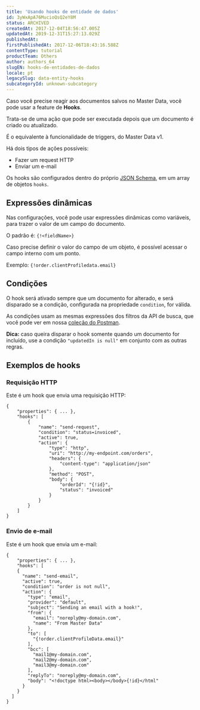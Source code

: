 ```yaml
---
title: 'Usando hooks de entidade de dados'
id: 3yWxApA76MucioQsQ2eY8M
status: ARCHIVED
createdAt: 2017-12-04T18:56:47.005Z
updatedAt: 2019-12-31T15:27:13.029Z
publishedAt: 
firstPublishedAt: 2017-12-06T18:43:16.588Z
contentType: tutorial
productTeam: Others
author: authors_64
slugEN: hooks-de-entidades-de-dados
locale: pt
legacySlug: data-entity-hooks
subcategoryId: unknown-subcategory
---
```


Caso você precise reagir aos documentos salvos no Master Data, você pode usar a feature de __Hooks__. 

Trata-se de uma ação que pode ser executada depois que um documento é criado ou atualizado.

É o equivalente à funcionalidade de triggers, do Master Data v1.

Há dois tipos de ações possíveis:
- Fazer um request HTTP
- Enviar um e-mail

Os hooks são configurados dentro do próprio [JSON Schema](http://help.vtex.com/pt/tutorial/master-data-v2), em um array de objetos `hooks`.

## Expressões dinâmicas

Nas configurações, você pode usar expressões dinâmicas como variáveis, para trazer o valor de um campo do documento.

O padrão é: `{!<fieldName>}`

Caso precise definir o valor do campo de um objeto, é possível acessar o campo interno com um ponto.

Exemplo: `{!order.clientProfiledata.email}`

## Condições

O hook será ativado sempre que um documento for alterado, e será disparado se a condição, configurada na propriedade `condition`, for válida.

As condições usam as mesmas expressões dos filtros da API de busca, que você pode ver em nossa [coleção do Postman](https://documenter.getpostman.com/view/164907/master-data-api-v2-beta/7EHbXTe#8b140ee9-e806-7fb6-942c-f5ba9723d57c).

**Dica:** caso queira disparar o hook somente quando um documento for incluído, use a condição `"updatedIn is null"` em conjunto com as outras regras.


## Exemplos de hooks

### Requisição HTTP

Este é um hook que envia uma requisição HTTP:
```
{
	"properties": { ... },
	"hooks": [
		{
			"name": "send-request",
			"condition": "status=invoiced",
			"active": true,
			"action": {
				"type": "http",
				"uri": "http://my-endpoint.com/orders",
				"headers": {
					"content-type": "application/json"
				},
				"method": "POST",
				"body": {
					"orderId": "{!id}",
					"status": "invoiced"
				}
			}
		}
	]
}
```

### Envio de e-mail

Este é um hook que envia um e-mail:
```
{
	"properties": { ... },
	"hooks": [
    {
      "name": "send-email",
      "active": true,
      "condition": "order is not null",
      "action": {
        "type": "email",
        "provider": "default",
        "subject": "Sending an email with a hook!",
        "from": {
          "email": "noreply@my-domain.com",
          "name": "From Master Data"
        },
        "to": [
          "{!order.clientProfileData.email}"
        ],
        "bcc": [
          "mail1@my-domain.com",
          "mail2@my-domain.com",
          "mail3@my-domain.com"
        ],
        "replyTo": "noreply@my-domain.com",
        "body": "<!doctype html><body></body>{!id}</html"
      }
    }
  ]
}
```
